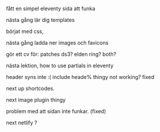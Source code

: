 fått en simpel eleventy sida att funka


nästa gång lär dig templates

börjat med css, 

nästa gång ladda ner images och favicons




gör ett cv för: patches ds3? elden ring? both?



nästa lektion, how to use partials in eleventy


header syns inte :(  include heade% thingy not working? fixed


next up shortcodes.


next image plugin thingy


problem med att sidan inte funkar. (fixed) 


next netlify ?



